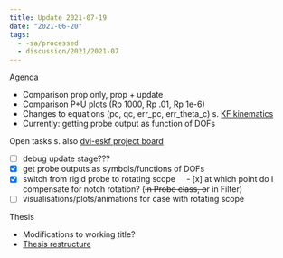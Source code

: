 ```yaml
---
title: Update 2021-07-19
date: "2021-06-20"
tags:
  - -sa/processed
  - discussion/2021/2021-07
---
```


Agenda

*   Comparison prop only, prop + update
*   Comparison P+U plots (Rp 1000, Rp .01, Rp 1e-6)
*   Changes to equations (pc, qc, err\_pc, err\_theta\_c) s. [KF kinematics](kf-kinematics.md)
*   Currently: getting probe output as function of DOFs

Open tasks
s. also [dvi-eskf project board](http://github.com/feudalism/dvi-ekf/projects/3)
- [ ] debug update stage???
- [x] get probe outputs as symbols/functions of DOFs
- [x] switch from rigid probe to rotating scope
    - [x] at which point do I compensate for notch rotation? (~~in Probe class, o~~r in Filter)
- [ ] visualisations/plots/animations for case with rotating scope

Thesis

*   Modifications to working title?
*   [Thesis restructure](thesis-restructure.md)

